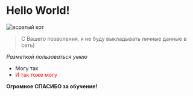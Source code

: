 # Hello World!
![всратый кот](https://cs13.pikabu.ru/images/previews_comm/2020-11_5/1606135682168725538.jpg)
> С Вашего позволения, я не буду выкладывать личные данные в сеть)

*Разметкой пользоваться умею*
* Могу так
* <span style="color:red"> И так тоже могу</span>
  
__Огромное СПАСИБО за обучение!__
